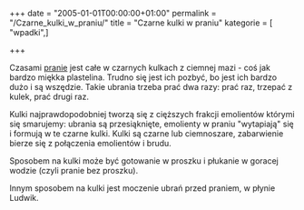 +++
date = "2005-01-01T00:00:00+01:00"
permalink = "/Czarne_kulki_w_praniu/"
title = "Czarne kulki w praniu"
kategorie = [ "wpadki",]

+++

Czasami [pranie](/atopedia/Pranie) jest całe w czarnych kulkach z ciemnej mazi - coś jak bardzo miękka plastelina. Trudno się jest ich pozbyć, bo jest ich bardzo dużo i są wszędzie. Takie ubrania trzeba prać dwa razy: prać raz, trzepać z kulek, prać drugi raz.

Kulki najprawdopodobniej tworzą się z cięższych frakcji emolientów którymi się smarujemy: ubrania są przesiąknięte, emolienty w praniu "wytapiają" się i formują w te czarne kulki. Kulki są czarne lub ciemnoszare, zabarwienie bierze się z połączenia emolientów i brudu.

Sposobem na kulki może być gotowanie w proszku i płukanie w goracej wodzie (czyli pranie bez proszku).

Innym sposobem na kulki jest moczenie ubrań przed praniem, w płynie Ludwik.
